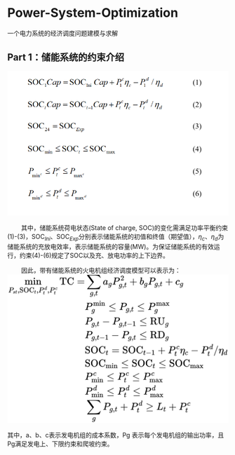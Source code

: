 # Power-System-Optimization
一个电力系统的经济调度问题建模与求解

## Part 1：储能系统的约束介绍


![](1.png)

&nbsp;  &nbsp; &nbsp; &nbsp;  其中，储能系统荷电状态(State of charge, SOC)的变化需满足功率平衡约束(1)-(3)，$\mathrm{SOC}_{Ini}$、$\mathrm{SOC}_{Exp}$分别表示储能系统的初值和终值（期望值），${{\eta }_{c}}$、${{\eta }_{d}}$为储能系统的充放电效率，表示储能系统的容量(MW)。为保证储能系统的有效运行，约束(4)-(6)规定了SOC以及充、放电功率的上下边界。

&nbsp;  &nbsp; &nbsp; &nbsp;  因此，带有储能系统的火电机组经济调度模型可以表示为：
![](2.png)

其中，a、b、c表示发电机组的成本系数，Pg 表示每个发电机组的输出功率，且 Pg满足发电上、下限约束和爬坡约束。